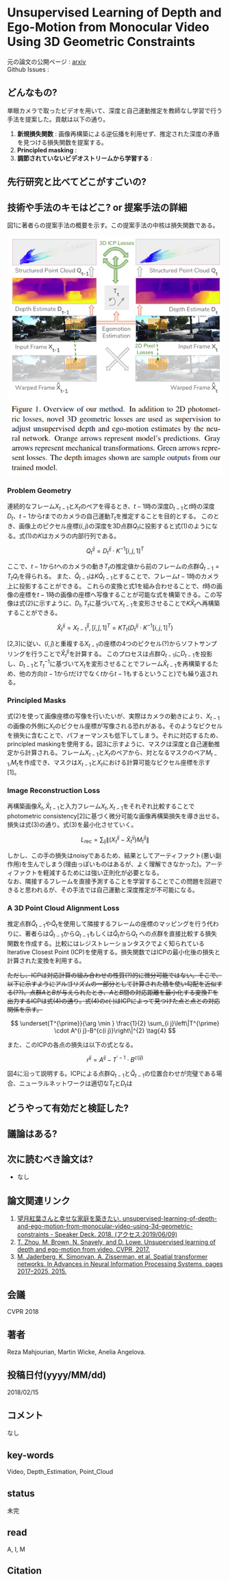 # Unsupervised Learning of Depth and Ego-Motion from Monocular Video Using 3D Geometric Constraints

元の論文の公開ページ : [arxiv](https://arxiv.org/abs/1802.05522)  
Github Issues : 

## どんなもの?
単眼カメラで取ったビデオを用いて、深度と自己運動推定を教師なし学習で行う手法を提案した。貢献は以下の通り。

1. **新規損失関数** : 画像再構築による逆伝播を利用せず、推定された深度の矛盾を見つける損失関数を提案する。
2. **Principled masking** : 
3. **調節されていないビデオストリームから学習する** : 

## 先行研究と比べてどこがすごいの?

## 技術や手法のキモはどこ? or 提案手法の詳細
図1に著者らの提案手法の概要を示す。この提案手法の中核は損失関数である。

![fig1](img/ULoDaEfMVU3GC/fig1.png)

### Problem Geometry
連続的なフレーム$X_ {t-1}$と$X_ {t}$のペアを得るとき、$t-1$時の深度$D_ {t-1}$と$t$時の深度$D_ t$、$t-1$から$t$までのカメラの自己運動$T_ t$を推定することを目的とする。
このとき、画像上のピクセル座標$(i,j)$の深度を3D点群$Q_ t$に投影すると式(1)のようになる。式(1)の$K$はカメラの内部行列である。

$$
Q_{t}^{i j}=D_{t}^{i j} \cdot K^{-1}[i, j, 1]^{T} \tag{1}
$$

ここで、$t-1$から$t$へのカメラの動き$T_ t$の推定値から前のフレームの点群$\hat{Q}_ {t-1}=T_ {t} Q_ {t}$を得られる。
また、$\hat{Q}_ {t-1}$は$K\hat{Q}_ {t-1}$とすることで、フレーム$t-1$時のカメラ上に投影することができる。
これらの変換と式1を組み合わせることで、$t$時の画像の座標を$t-1$時の画像の座標へ写像することが可能な式を構築できる。この写像は式(2)に示すように、$D_ t,T_ t$に基づいて$X_ {t-1}$を変形させることで$K\hat{X}_ {t}$へ再構築することができる。

$$
\hat{X}_{t}^{i j}=X_{t-1}^{\hat{i} \hat{j}},[\hat{i}, \hat{j}, 1]^{T}=K T_{t}\left(D_{t}^{i j} \cdot K^{-1}[i, j, 1]^{T}\right) \tag{2}
$$

[2,3]に従い、$(\hat{i},\hat{j})$と重複する$X_ {t-1}$の座標の4つのピクセル(?)からソフトサンプリングを行うことで$\hat{X}_ {t}^{i j}$を計算する。
このプロセスは点群$Q_ {t-1}$に$D_ {t-1}$を投影し、$D_ {t-1}$と$T_ t^{-1}$に基づいて$X_ t$を変形させることでフレーム$\hat{X}_ {t-1}$を再構築するため、他の方向($t-1$から$t$だけでなく$t$から$t-1$もするということ)でも繰り返される。

### Principled Masks
式(2)を使って画像座標の写像を行いたいが、実際はカメラの動きにより、$X_ {t-1}$の画像の外側に$X_ t$のピクセル座標が写像される恐れがある。そのようなピクセルを損失に含むことで、パフォーマンスも低下してしまう。それに対応するため、principled maskingを使用する。図3に示すように、マスクは深度と自己運動推定から計算される。フレーム$X_ {t-1}$と$X_ t$のペアから、対となるマスクのペア$M_ {t-1}$,$M_ t$を作成でき、マスクは$X_ {t-1}$と$X_ t$における計算可能なピクセル座標を示す[1]。

### Image Reconstruction Loss
再構築画像$\hat{X}_ {t}, \hat{X}_ {t-1}$と入力フレーム$X_ t,X_ {t-1}$をそれぞれ比較することでphotometric consistency[2]に基づく微分可能な画像再構築損失を導き出せる。損失は式(3)の通り。式(3)を最小化させていく。

$$
L_{\mathrm{rec}}=\sum_{i j}\left\|\left(X_{t}^{i j}-\hat{X}_{t}^{i j}\right) M_{t}^{i j}\right\| \tag{3}
$$

しかし、この手の損失はnoisyであるため、結果としてアーティファクト(悪い副作用)を生んでしまう(理由っぽいものはあるが、よく理解できなかった)。アーティファクトを軽減するためには強い正則化が必要となる。  
なお、隣接するフレームを直接予測することを学習することでこの問題を回避できると思われるが、その手法では自己運動と深度推定が不可能になる。

### A 3D Point Cloud Alignment Loss
推定点群$\hat{Q}_ {t-1}$や$\hat{Q}_ {t}$を使用して隣接するフレームの座標のマッピングを行う代わりに、著者らは$\hat{Q}_ {t-1}$から$Q_ {t-1}$もしくは$\hat{Q}_ {t}$から$Q_ {t}$
への点群を直接比較する損失関数を作成する。比較にはレジストレーションタスクでよく知られているIterative Closest Point (ICP)を使用する。損失関数ではICPの最小化後の損失と計算された変換を利用する。  

~~ただし、ICPは対応計算の組み合わせの性質(?)的に微分可能ではない。そこで、以下に示すようにアルゴリズムの一部分として計算された積を使い勾配を近似する(??)。点群$A$と$B$が与えられたとき、$A$と$B$間の対応距離を最小化する変換$T'$を出力するICPは式(4)の通り。式(4)の$c(\cdot)$はICPによって見つけた点と点との対応関係を示す。~~

$$
\underset{T^{\prime}}{\arg \min } \frac{1}{2} \sum_{i j}\left\|T^{\prime} \cdot A^{i j}-B^{c(i j)}\right\|^{2} \tag{4}
$$

また、このICPの各点の損失は以下の式となる。

$$
r^{i j}=A^{i j}-T^{\prime-1} \cdot B^{c(i j)}
$$

図4に沿って説明する。ICPによる点群$Q_ {t-1}$と$\hat{Q}_ {t-1}$の位置合わせが完璧である場合、ニューラルネットワークは適切な$T_ t$と$D_ t$は




## どうやって有効だと検証した?

## 議論はある?

## 次に読むべき論文は?
- なし

## 論文関連リンク
1. [望月紅葉さんと幸せな家庭を築きたい. unsupervised-learning-of-depth-and-ego-motion-from-monocular-video-using-3d-geometric-constraints - Speaker Deck. 2018. (アクセス:2019/06/09)](https://speakerdeck.com/momiji_fullmoon/unsupervised-learning-of-depth-and-ego-motion-from-monocular-video-using-3d-geometric-constraints)
2. [T. Zhou, M. Brown, N. Snavely, and D. Lowe. Unsupervised learning of depth and ego-motion from video. CVPR, 2017.](https://arxiv.org/abs/1704.07813)
3. [M. Jaderberg, K. Simonyan, A. Zisserman, et al. Spatial transformer networks. In Advances in Neural Information Processing Systems, pages 2017–2025, 2015.](https://arxiv.org/abs/1506.02025)

## 会議
CVPR 2018

## 著者
Reza Mahjourian, Martin Wicke, Anelia Angelova.

## 投稿日付(yyyy/MM/dd)
2018/02/15

## コメント
なし

## key-words
Video, Depth_Estimation, Point_Cloud

## status
未完

## read
A, I, M

## Citation
